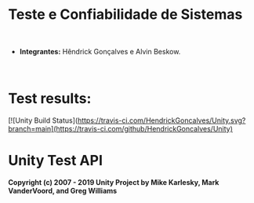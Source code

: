 # Teste e Confiabilidade de Sistemas

</br>

* **Integrantes:** Hêndrick Gonçalves e Alvin Beskow.

</br>


# Test results:

[![Unity Build Status](https://travis-ci.com/HendrickGoncalves/Unity.svg?branch=main](https://travis-ci.com/github/HendrickGoncalves/Unity)

Unity Test API
==============

__Copyright (c) 2007 - 2019 Unity Project by Mike Karlesky, Mark VanderVoord, and Greg Williams__

